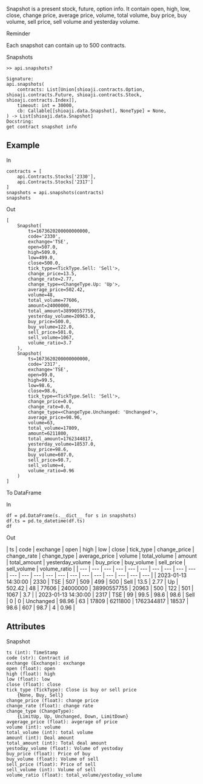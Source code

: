 Snapshot is a present stock, future, option info. It contain open, high, low, close, change price, average price, volume, total volume, buy price, buy volume, sell price, sell volume and yesterday volume.

Reminder

Each snapshot can contain up to 500 contracts.

Snapshots

```
>> api.snapshots?

Signature:
api.snapshots(
    contracts: List[Union[shioaji.contracts.Option, shioaji.contracts.Future, shioaji.contracts.Stock, shioaji.contracts.Index]],
    timeout: int = 30000,
    cb: Callable[[shioaji.data.Snapshot], NoneType] = None,
) -> List[shioaji.data.Snapshot]
Docstring:
get contract snapshot info

```

## Example

In

```
contracts = [
    api.Contracts.Stocks['2330'], 
    api.Contracts.Stocks['2317']
]
snapshots = api.snapshots(contracts)
snapshots

```

Out

```
[
    Snapshot(
        ts=1673620200000000000, 
        code='2330', 
        exchange='TSE', 
        open=507.0, 
        high=509.0, 
        low=499.0, 
        close=500.0, 
        tick_type=<TickType.Sell: 'Sell'>, 
        change_price=13.5, 
        change_rate=2.77,
        change_type=<ChangeType.Up: 'Up'>, 
        average_price=502.42, 
        volume=48, 
        total_volume=77606, 
        amount=24000000, 
        total_amount=38990557755, 
        yesterday_volume=20963.0, 
        buy_price=500.0,
        buy_volume=122.0, 
        sell_price=501.0, 
        sell_volume=1067, 
        volume_ratio=3.7
    ),
    Snapshot(
        ts=1673620200000000000, 
        code='2317', 
        exchange='TSE', 
        open=99.0, 
        high=99.5, 
        low=98.6, 
        close=98.6, 
        tick_type=<TickType.Sell: 'Sell'>, 
        change_price=0.0, 
        change_rate=0.0, 
        change_type=<ChangeType.Unchanged: 'Unchanged'>, 
        average_price=98.96, 
        volume=63, 
        total_volume=17809, 
        amount=6211800, 
        total_amount=1762344817, 
        yesterday_volume=18537.0, 
        buy_price=98.6, 
        buy_volume=607.0, 
        sell_price=98.7, 
        sell_volume=4, 
        volume_ratio=0.96
    )
]

```

To DataFrame

In

```
df = pd.DataFrame(s.__dict__ for s in snapshots)
df.ts = pd.to_datetime(df.ts)
df

```

Out

| ts | code | exchange | open | high | low | close | tick_type | change_price | change_rate | change_type | average_price | volume | total_volume | amount | total_amount | yesterday_volume | buy_price | buy_volume | sell_price | sell_volume | volume_ratio | | --- | --- | --- | --- | --- | --- | --- | --- | --- | --- | --- | --- | --- | --- | --- | --- | --- | --- | --- | --- | --- | --- | | 2023-01-13 14:30:00 | 2330 | TSE | 507 | 509 | 499 | 500 | Sell | 13.5 | 2.77 | Up | 502.42 | 48 | 77606 | 24000000 | 38990557755 | 20963 | 500 | 122 | 501 | 1067 | 3.7 | | 2023-01-13 14:30:00 | 2317 | TSE | 99 | 99.5 | 98.6 | 98.6 | Sell | 0 | 0 | Unchanged | 98.96 | 63 | 17809 | 6211800 | 1762344817 | 18537 | 98.6 | 607 | 98.7 | 4 | 0.96 |

## Attributes

Snapshot

```
ts (int): TimeStamp
code (str): Contract id
exchange (Exchange): exchange
open (float): open
high (float): high
low (float): low
close (float): close
tick_type (TickType): Close is buy or sell price
    {None, Buy, Sell}
change_price (float): change price
change_rate (float): change rate
change_type (ChangeType):
    {LimitUp, Up, Unchanged, Down, LimitDown}
avgerage_price (float): avgerage of price
volume (int): volume
total_volume (int): total volume
amount (int): Deal amount
total_amount (int): Total deal amount
yestoday_volume (float): Volume of yestoday
buy_price (float): Price of buy
buy_volume (float): Volume of sell
sell_price (float): Price of sell
sell_volume (int): Volume of sell
volume_ratio (float): total_volume/yestoday_volume

```
